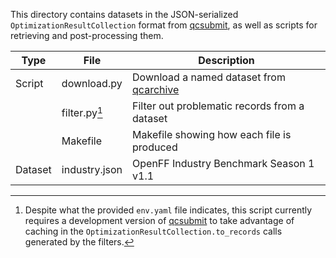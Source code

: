This directory contains datasets in the JSON-serialized
`OptimizationResultCollection` format from [qcsubmit][qcsubmit], as well as
scripts for retrieving and post-processing them.

| Type    | File          | Description                                          |
|---------|---------------|------------------------------------------------------|
| Script  | download.py   | Download a named dataset from [qcarchive][qcarchive] |
|         | filter.py[^1] | Filter out problematic records from a dataset        |
|         | Makefile      | Makefile showing how each file is produced           |
| Dataset | industry.json | OpenFF Industry Benchmark Season 1 v1.1              |

<!-- Refs -->
[qcsubmit]: https://github.com/openforcefield/openff-qcsubmit
[qcarchive]: https://qcarchive.molssi.org/

[^1]: Despite what the provided `env.yaml` file indicates, this script currently
    requires a development version of [qcsubmit][qcsubmit] to take advantage of
    caching in the `OptimizationResultCollection.to_records` calls generated by
    the filters.
